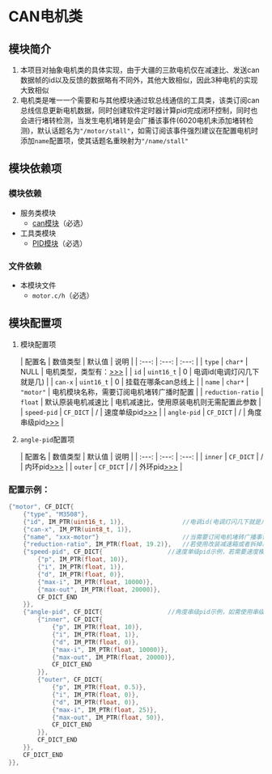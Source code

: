 # CAN电机类

## 模块简介

1. 本项目对抽象电机类的具体实现，由于大疆的三款电机仅在减速比、发送can数据帧的id以及反馈的数据略有不同外，其他大致相似，因此3种电机的实现大致相似
2. 电机类是唯一一个需要和与其他模块通过软总线通信的工具类，该类订阅can总线信息更新电机数据，同时创建软件定时器计算pid完成闭环控制，同时也会进行堵转检测，当发生电机堵转是会广播该事件(6020电机未添加堵转检测)，默认话题名为`"/motor/stall"`，如需订阅该事件强烈建议在配置电机时添加`name`配置项，使其话题名重映射为`"/name/stall"`

## 模块依赖项

### 模块依赖

- 服务类模块
	- [can模块](../../../services/bsp/README.md)（必选）
- 工具类模块
	- [PID模块](../../tools/controller/README.md)（必选）

### 文件依赖

- 本模块文件
	- `motor.c/h`（必选）

## 模块配置项

1. 模块配置项
    
    | 配置名 | 数值类型 | 默认值 | 说明 |
    | :---: | :---: | :---: |
    | `type`            | `char*` | NULL | 电机类型，类型有：[>>>](../README.md/#模块配置项) |
    | `id`              | `uint16_t` | 0 | 电调id(电调灯闪几下就是几) |
	| `can-x`           | `uint16_t` | 0 | 挂载在哪条can总线上 |
	| `name`            | `char*` | `"motor"` | 电机模块名称，需要订阅电机堵转广播时配置 |
	| `reduction-ratio` | `float` | 默认原装电机减速比 | 电机减速比，使用原装电机则无需配置此参数 |
	| `speed-pid`       | `CF_DICT`  | / | 速度单级pid[>>>](../../controller/README.md/#模块配置项) |
	| `angle-pid`       | `CF_DICT`  | / | 角度串级pid[>>>](#motor2) |

2. <span id='motor2'/>`angle-pid`配置项

    | 配置名 | 数值类型 | 默认值 | 说明 |
    | :---: | :---: | :---: |
    | `inner` | `CF_DICT`  | / | 内环pid[>>>](../../controller/README.md/#模块配置项) |
    | `outer` | `CF_DICT`  | / | 外环pid[>>>](../../controller/README.md/#模块配置项) |

### 配置示例：

```c
{"motor", CF_DICT{
	{"type", "M3508"},
	{"id", IM_PTR(uint16_t, 1)},				//电调id(电调灯闪几下就是几)
	{"can-x", IM_PTR(uint8_t, 1)},
	{"name", "xxx-motor"}						//当需要订阅电机堵转广播事件时，添加该配置使堵转广播名重映射为"/xxxMotor/stall"
	{"reduction-ratio", IM_PTR(float, 19.2)},   //若使用改装减速箱或者拆掉减速箱的电机则修改此参数，若使用原装电机则无需配置此参数
	{"speed-pid", CF_DICT{                  //速度单级pid示例，若需要速度模式就配置速度pid，需要角度模式就配置角度pid，若两个模式需要来回切换，则两个都配置
		{"p", IM_PTR(float, 10)},
		{"i", IM_PTR(float, 1)},
		{"d", IM_PTR(float, 0)},
		{"max-i", IM_PTR(float, 10000)},
		{"max-out", IM_PTR(float, 20000)},
		CF_DICT_END
	}},
	{"angle-pid", CF_DICT{                  //角度串级pid示例，如需使用串级pid照此模板配置即可
		{"inner", CF_DICT{
			{"p", IM_PTR(float, 10)},
			{"i", IM_PTR(float, 1)},
			{"d", IM_PTR(float, 0)},
			{"max-i", IM_PTR(float, 10000)},
			{"max-out", IM_PTR(float, 20000)},
			CF_DICT_END
		}},
		{"outer", CF_DICT{
			{"p", IM_PTR(float, 0.5)},
			{"i", IM_PTR(float, 0)},
			{"d", IM_PTR(float, 0)},
			{"max-i", IM_PTR(float, 25)},
			{"max-out", IM_PTR(float, 50)},
			CF_DICT_END
		}},
		CF_DICT_END
	}},
	CF_DICT_END
}},
```
